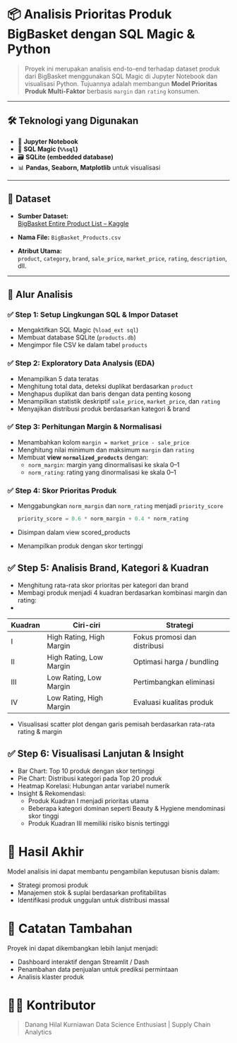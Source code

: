 # 📦 Analisis Prioritas Produk BigBasket dengan SQL Magic & Python

> Proyek ini merupakan analisis end-to-end terhadap dataset produk dari BigBasket menggunakan SQL Magic di Jupyter Notebook dan visualisasi Python. Tujuannya adalah membangun **Model Prioritas Produk Multi-Faktor** berbasis `margin` dan `rating` konsumen.

---

## 🛠️ Teknologi yang Digunakan

- 📘 **Jupyter Notebook**
- 🧠 **SQL Magic (`%%sql`)**
- 🗃️ **SQLite (embedded database)**
- 📊 **Pandas, Seaborn, Matplotlib** untuk visualisasi

---

## 📂 Dataset

- **Sumber Dataset:**  
  [BigBasket Entire Product List – Kaggle](https://www.kaggle.com/datasets/surajjha101/bigbasket-entire-product-list-28k-datapoints/data)

- **Nama File:** `BigBasket_Products.csv`
- **Atribut Utama:**  
  `product`, `category`, `brand`, `sale_price`, `market_price`, `rating`, `description`, dll.

---

## 🚀 Alur Analisis

### ✅ Step 1: Setup Lingkungan SQL & Impor Dataset
- Mengaktifkan SQL Magic (`%load_ext sql`)
- Membuat database SQLite (`products.db`)
- Mengimpor file CSV ke dalam tabel `products`

### ✅ Step 2: Exploratory Data Analysis (EDA)
- Menampilkan 5 data teratas
- Menghitung total data, deteksi duplikat berdasarkan `product`
- Menghapus duplikat dan baris dengan data penting kosong
- Menampilkan statistik deskriptif `sale_price`, `market_price`, dan `rating`
- Menyajikan distribusi produk berdasarkan kategori & brand

### ✅ Step 3: Perhitungan Margin & Normalisasi
- Menambahkan kolom `margin = market_price - sale_price`
- Menghitung nilai minimum dan maksimum `margin` dan `rating`
- Membuat **view `normalized_products`** dengan:
  - `norm_margin`: margin yang dinormalisasi ke skala 0–1
  - `norm_rating`: rating yang dinormalisasi ke skala 0–1

### ✅ Step 4: Skor Prioritas Produk
- Menggabungkan `norm_margin` dan `norm_rating` menjadi `priority_score`
  
  ```sql
  priority_score = 0.6 * norm_margin + 0.4 * norm_rating
- Disimpan dalam view scored_products
- Menampilkan produk dengan skor tertinggi

## ✅ Step 5: Analisis Brand, Kategori & Kuadran
- Menghitung rata-rata skor prioritas per kategori dan brand
- Membagi produk menjadi 4 kuadran berdasarkan kombinasi margin dan rating:
- 
| Kuadran | Ciri-ciri                | Strategi                     |
| ------- | ------------------------ | ---------------------------- |
| I       | High Rating, High Margin | Fokus promosi dan distribusi |
| II      | High Rating, Low Margin  | Optimasi harga / bundling    |
| III     | Low Rating, Low Margin   | Pertimbangkan eliminasi      |
| IV      | Low Rating, High Margin  | Evaluasi kualitas produk     |
- Visualisasi scatter plot dengan garis pemisah berdasarkan rata-rata rating & margin

## ✅ Step 6: Visualisasi Lanjutan & Insight
- Bar Chart: Top 10 produk dengan skor tertinggi
- Pie Chart: Distribusi kategori pada Top 20 produk
- Heatmap Korelasi: Hubungan antar variabel numerik
- Insight & Rekomendasi:
  - Produk Kuadran I menjadi prioritas utama
  - Beberapa kategori dominan seperti Beauty & Hygiene mendominasi skor tinggi
  - Produk Kuadran III memiliki risiko bisnis tertinggi

# 📌 Hasil Akhir
Model analisis ini dapat membantu pengambilan keputusan bisnis dalam:
- Strategi promosi produk
- Manajemen stok & suplai berdasarkan profitabilitas
- Identifikasi produk unggulan untuk distribusi massal

# 📝 Catatan Tambahan
Proyek ini dapat dikembangkan lebih lanjut menjadi:
- Dashboard interaktif dengan Streamlit / Dash
- Penambahan data penjualan untuk prediksi permintaan
- Analisis klaster produk

# 👨‍💻 Kontributor
> Danang Hilal Kurniawan
> Data Science Enthusiast | Supply Chain Analytics



